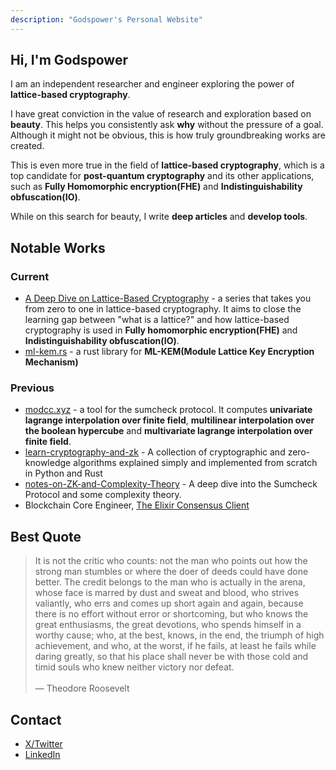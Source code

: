 ```yaml
---
description: "Godspower's Personal Website"
---
```

## Hi, I'm Godspower

I am an independent researcher and engineer exploring the power of **lattice-based cryptography**.

I have great conviction in the value of research and exploration based on **beauty**. This helps you consistently ask **why** without the pressure of a goal. Although it might not be obvious, this is how truly groundbreaking works are created.

This is even more true in the field of **lattice-based cryptography**, which is a top candidate for **post-quantum cryptography** and its other applications, such as **Fully Homomorphic encryption(FHE)** and **Indistinguishability obfuscation(IO)**.

While on this search for beauty, I write **deep articles** and **develop tools**.

<!-- I am committed to this goal for the foreseeable future and would love your support on this journey. -->

## Notable Works

### Current

- <a href="/tags/lattices/" target="_blank">A Deep Dive on Lattice-Based Cryptography</a> - a series that takes you from zero to one in lattice-based cryptography. It aims to close the learning gap between "what is a lattice?" and how lattice-based cryptography is used in **Fully homomorphic encryption(FHE)** and **Indistinguishability obfuscation(IO)**.
- <a href="https://github.com/Godspower-Eze/ml-kem.rs" target="_blank">ml-kem.rs</a> - a rust library for **ML-KEM(Module Lattice Key Encryption Mechanism)**

### Previous

- <a href="https://www.modcc.xyz/" target="_blank">modcc.xyz</a> - a tool for the sumcheck protocol. It computes **univariate lagrange interpolation over finite field**, **multilinear interpolation over the boolean hypercube** and **multivariate lagrange interpolation over finite field**.
- <a href="https://github.com/Godspower-Eze/learn-cryptography-and-zk" target="_blank">learn-cryptography-and-zk</a> - A collection of cryptographic and zero-knowledge algorithms explained simply and implemented from scratch in Python and Rust
- <a href="https://github.com/Godspower-Eze/notes-on-ZK-and-Complexity-Theory" target="_blank">notes-on-ZK-and-Complexity-Theory</a> - A deep dive into the Sumcheck Protocol and some complexity theory.
- Blockchain Core Engineer, <a href="https://github.com/lambdaclass/lambda_ethereum_consensus" target="_blank">The Elixir Consensus Client</a>

## Best Quote
>
>It is not the critic who counts: not the man who points out how the strong man stumbles or where the doer of deeds could have done better. The credit belongs to the man who is actually in the arena, whose face is marred by dust and sweat and blood, who strives valiantly, who errs and comes up short again and again, because there is no effort without error or shortcoming, but who knows the great enthusiasms, the great devotions, who spends himself in a worthy cause; who, at the best, knows, in the end, the triumph of high achievement, and who, at the worst, if he fails, at least he fails while daring greatly, so that his place shall never be with those cold and timid souls who knew neither victory nor defeat.<br><br>
> — Theodore Roosevelt

## Contact

- <a href="https://x.com/0xgodspower" target="_blank">X/Twitter</a>
- <a href="https://www.linkedin.com/in/godspower-eze-6785ab252/" target="_blank">LinkedIn</a>
